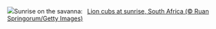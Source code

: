 ![](https://www.bing.com/th?id=OHR.LionCubs_EN-US4742616367_UHD.jpg&w=1000)Sunrise on the savanna:&nbsp;&ensp;[Lion cubs at sunrise, South Africa (© Ruan Springorum/Getty Images)](https://www.bing.com/th?id=OHR.LionCubs_EN-US4742616367_UHD.jpg)
<br><br/>
